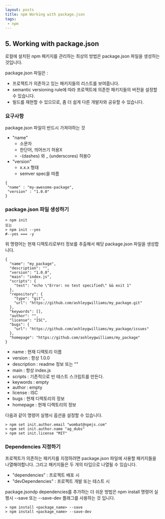 ```yaml
---
layout: posts
title: npm Working with package.json
tags:
 - npm
---
```

## 5. Working with package.json

로컬에 설치된 npm 패키지를 관리하는 최상의 방법은 package.json 파일을 생성하는 것입니다.

package.json 파일은 :
 * 프로젝트가 의존하고 있는 패키지들의 리스트를 보여줍니다.
 * semantic versioning rule에 따라 프로젝트에 의존한 패키지들의 버전을 설정할 수 있습니다.
 * 빌드를 재현할 수 있으므로, 좀 더 쉽게 다른 개발자와 공유할 수 있습니다.

### 요구사항

package.json 파일이 반드시 가져야하는 것
 * "name"
   - 소문자
   - 한단어, 띄어쓰기 허용X
   - -(dashes) 와 _ (underscores) 허용O
 * "version"
   - x.x.x 형태
   - semver spec을 따름
 
 ```
 {
  "name" : "my-awesome-package",
  "version" : "1.0.0"
}
 ```

### package.json 파일 생성하기

```
> npm init
또는
> npm init --yes 
#--yes === -y
```
위 명령어는 현재 디렉토리로부터 정보를 추출해서 해당 package.json 파일을 생성합니다.

```
{
  "name": "my_package",
  "description": "",
  "version": "1.0.0",
  "main": "index.js",
  "scripts": {
    "test": "echo \"Error: no test specified\" && exit 1"
  },
  "repository": {
    "type": "git",
    "url": "https://github.com/ashleygwilliams/my_package.git"
  },
  "keywords": [],
  "author": "",
  "license": "ISC",
  "bugs": {
    "url": "https://github.com/ashleygwilliams/my_package/issues"
  },
  "homepage": "https://github.com/ashleygwilliams/my_package"
}
```
 * name : 현재 디렉토리 이름
 * version : 항상 1.0.0
 * description : readme 정보 또는 ""
 * main : 항상 index.js
 * scripts : 기존적으로 빈 테스트 스크립트를 만든다.
 * keywords : empty
 * author : empty
 * license : ISC
 * bugs : 현재 디렉토리의 정보
 * homepage : 현재 디렉토리의 정보

 다음과 같이 명령어 실행시 옵션을 설정할 수 있습니다.
 ```
 > npm set init.author.email "wombat@npmjs.com"
 > npm set init.author.name "ag_dubs" 
 > npm set init.license "MIT" 
 ```

### Dependencies 지정하기

 프로젝트가 의존하는 패키지를 지정하려면 package.json 파일에 사용할 패키지들을 나열해야합니다. 그리고 패키지들은 두 개의 타입으로 나열될 수 있습니다.
 * "dependencies" : 프로젝트 배포 시
 * "devDependencies" : 프로젝트 개발 또는 테스트 시

 package.jsondp dependencies를 추가하는 더 쉬운 방법은 npm install 명령어 실행시 --save 또는 --save-dev 플래그를 사용하는 것 입니다.
 ```
> npm install <package_name> --save
> npm install <package_name> --save-dev
 ```